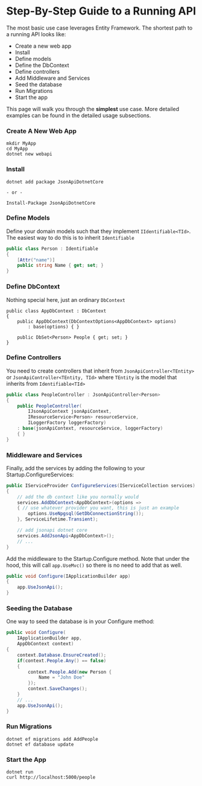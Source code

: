 # Step-By-Step Guide to a Running API

The most basic use case leverages Entity Framework. 
The shortest path to a running API looks like:

- Create a new web app
- Install
- Define models
- Define the DbContext
- Define controllers
- Add Middleware and Services
- Seed the database
- Run Migrations
- Start the app

This page will walk you through the **simplest** use case. More detailed examples can be found in the detailed usage subsections.

### Create A New Web App

```
mkdir MyApp
cd MyApp
dotnet new webapi
```

### Install

```
dotnet add package JsonApiDotnetCore

- or -

Install-Package JsonApiDotnetCore
```

### Define Models
        
Define your domain models such that they implement `IIdentifiable<TId>`.
The easiest way to do this is to inherit `Identifiable`

```c#
public class Person : Identifiable
{ 
    [Attr("name")]
    public string Name { get; set; }
}
```

### Define DbContext
        
Nothing special here, just an ordinary `DbContext`

```
public class AppDbContext : DbContext
{
    public AppDbContext(DbContextOptions<AppDbContext> options)
        : base(options) { }
        
    public DbSet<Person> People { get; set; }
}
```

### Define Controllers
        
You need to create controllers that inherit from `JsonApiController<TEntity>` or `JsonApiController<TEntity, TId>`
where `TEntity` is the model that inherits from `Identifiable<TId>`

```c#
public class PeopleController : JsonApiController<Person>
{
    public PeopleController(
        IJsonApiContext jsonApiContext,
        IResourceService<Person> resourceService,
        ILoggerFactory loggerFactory) 
    : base(jsonApiContext, resourceService, loggerFactory)
    { }
}
```

### Middleware and Services

Finally, add the services by adding the following to your Startup.ConfigureServices:

```c#
public IServiceProvider ConfigureServices(IServiceCollection services)
{
    // add the db context like you normally would
    services.AddDbContext<AppDbContext>(options =>
    { // use whatever provider you want, this is just an example
        options.UseNpgsql(GetDbConnectionString());
    }, ServiceLifetime.Transient);

    // add jsonapi dotnet core
    services.AddJsonApi<AppDbContext>();
    // ...
}
```

Add the middleware to the Startup.Configure method. Note that under the hood, 
this will call `app.UseMvc()` so there is no need to add that as well.

```c#
public void Configure(IApplicationBuilder app)
{
    app.UseJsonApi();
}
```

### Seeding the Database

One way to seed the database is in your Configure method:

```c#
public void Configure(
    IApplicationBuilder app,
    AppDbContext context)
{
    context.Database.EnsureCreated();
    if(context.People.Any() == false) 
    {
        context.People.Add(new Person {
            Name = "John Doe"
        });
        context.SaveChanges();
    }
    // ...
    app.UseJsonApi();
}
```

### Run Migrations

```
dotnet ef migrations add AddPeople
dotnet ef database update
```

### Start the App

```
dotnet run
curl http://localhost:5000/people
```

